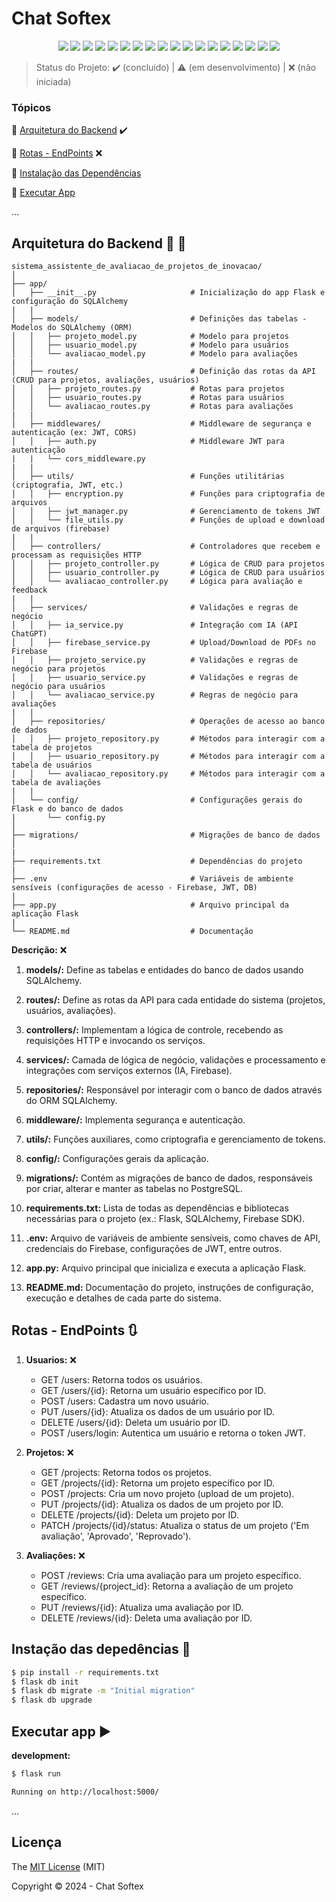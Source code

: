 <h1>Chat Softex</h1>

<p align="center"> 
<img src="https://img.shields.io/static/v1?label=Python&message=3.x&color=3776AB&style=for-the-badge&logo=python"/> 
<img src="https://img.shields.io/static/v1?label=Flask&message=2.x&color=000000&style=for-the-badge&logo=flask"/> 
<img src="http://img.shields.io/static/v1?label=Draw.io&message=24.6.4&color=f08705&style=for-the-badge&logo=diagramsdotnet"/> 
<img src="http://img.shields.io/static/v1?label=Firebase&message=10.13.0&color=DD2C00&style=for-the-badge&logo=firebase"/> 
<img src="http://img.shields.io/static/v1?label=PostgreSQL&message=16&color=4169e1&style=for-the-badge&logo=postgresql&logoColor=f5f5f5"/> 
<img src="http://img.shields.io/static/v1?label=Workbench%20MySQL&message=8.0.38&color=4479a1&style=for-the-badge&logo=mysql&logoColor=f5f5f5"/> 
<img src="http://img.shields.io/static/v1?label=SQLAlchemy&message=2.x&color=2d3748&style=for-the-badge&logo=sqlalchemy"/> 
<img src="http://img.shields.io/static/v1?label=PyJWT&message=2.x&color=000000&style=for-the-badge&logo=jsonwebtokens"/> 
<img src="http://img.shields.io/static/v1?label=Cryptography&message=40.0.2&color=2b2b2b&style=for-the-badge&logo=cryptography"/> 
<img src="http://img.shields.io/static/v1?label=PyPDF2&message=3.x&color=blue&style=for-the-badge&logo=pypdf"/> 
<img src="http://img.shields.io/static/v1?label=Spacy&message=3.x&color=09A3D5&style=for-the-badge&logo=spacy"/> 
<img src="http://img.shields.io/static/v1?label=Python-DotEnv&message=1.x&color=ECD53F&style=for-the-badge&logo=dotenv"/> 
<img src="http://img.shields.io/static/v1?label=Flask-CORS&message=3.x&color=000000&style=for-the-badge&logo=cors"/> 
<img src="http://img.shields.io/static/v1?label=Postman&message=10.16.2&color=FF6C37&style=for-the-badge&logo=postman"/> 
<img src="http://img.shields.io/static/v1?label=Git&message=2.45.2&color=f05032&style=for-the-badge&logo=git"/> 
<img src="http://img.shields.io/static/v1?label=GitHub&message=2024&color=181717&style=for-the-badge&logo=github"/> 
<img src="http://img.shields.io/static/v1?label=STATUS&message=EM%20DESENVOLVIMENTO&color=yellow&style=for-the-badge"/> 
<img src="http://img.shields.io/static/v1?label=License&message=MIT&color=green&style=for-the-badge"/> 
</p>

> Status do Projeto: :heavy_check_mark: (concluido) | :warning: (em desenvolvimento) | :x: (não iniciada)

### Tópicos 

:small_blue_diamond: [Arquitetura do Backend](#arquitetura-do-backend-triangular_ruler-straight_ruler) :heavy_check_mark:

:small_blue_diamond: [Rotas - EndPoints](#rotas---endpoints-arrows_clockwise) :x:

:small_blue_diamond: [Instalação das Dependências](#instalação-das-dependências-arrow_down_small)

:small_blue_diamond: [Executar App](#executar-app-arrow_forward)

...

## Arquitetura do Backend :triangular_ruler: :straight_ruler:

```plaintext
sistema_assistente_de_avaliacao_de_projetos_de_inovacao/
│
├── app/
│   ├── __init__.py                     # Inicialização do app Flask e configuração do SQLAlchemy 
|   |
│   ├── models/                         # Definições das tabelas - Modelos do SQLAlchemy (ORM)
│   │   ├── projeto_model.py            # Modelo para projetos
│   │   ├── usuario_model.py            # Modelo para usuários
│   │   └── avaliacao_model.py          # Modelo para avaliações
|   |
│   ├── routes/                         # Definição das rotas da API (CRUD para projetos, avaliações, usuários)
│   │   ├── projeto_routes.py           # Rotas para projetos
│   │   ├── usuario_routes.py           # Rotas para usuários
│   │   └── avaliacao_routes.py         # Rotas para avaliações
|   |
│   ├── middlewares/                    # Middleware de segurança e autenticação (ex: JWT, CORS)
│   │   ├── auth.py                     # Middleware JWT para autenticação
|   |   └── cors_middleware.py
|   |
│   ├── utils/                          # Funções utilitárias (criptografia, JWT, etc.)
│   │   ├── encryption.py               # Funções para criptografia de arquivos
│   │   ├── jwt_manager.py              # Gerenciamento de tokens JWT
│   │   └── file_utils.py               # Funções de upload e download de arquivos (firebase)
|   |
│   ├── controllers/                    # Controladores que recebem e processam as requisições HTTP
│   │   ├── projeto_controller.py       # Lógica de CRUD para projetos
│   │   ├── usuario_controller.py       # Lógica de CRUD para usuários
│   │   └── avaliacao_controller.py     # Lógica para avaliação e feedback
|   |
│   ├── services/                       # Validações e regras de negócio
│   │   ├── ia_service.py               # Integração com IA (API ChatGPT)
│   │   ├── firebase_service.py         # Upload/Download de PDFs no Firebase
│   │   ├── projeto_service.py          # Validações e regras de negócio para projetos
│   │   ├── usuario_service.py          # Validações e regras de negócio para usuários
│   │   └── avaliacao_service.py        # Regras de negócio para avaliações
|   |
│   ├── repositories/                   # Operações de acesso ao banco de dados
│   │   ├── projeto_repository.py       # Métodos para interagir com a tabela de projetos
│   │   ├── usuario_repository.py       # Métodos para interagir com a tabela de usuários
│   │   └── avaliacao_repository.py     # Métodos para interagir com a tabela de avaliações
|   |
│   └── config/                         # Configurações gerais do Flask e do banco de dados
|       └── config.py
│
├── migrations/                         # Migrações de banco de dados
│
|   
├── requirements.txt                    # Dependências do projeto
|   
├── .env                                # Variáveis de ambiente sensíveis (configurações de acesso - Firebase, JWT, DB)
|   
├── app.py                              # Arquivo principal da aplicação Flask
|   
└── README.md                           # Documentação
```


**Descrição:** :x:

1. **models/:** Define as tabelas e entidades do banco de dados usando SQLAlchemy.

2. **routes/:** Define as rotas da API para cada entidade do sistema (projetos, usuários, avaliações).

3. **controllers/:** Implementam a lógica de controle, recebendo as requisições HTTP e invocando os serviços.

4. **services/:** Camada de lógica de negócio, validações e processamento e integrações com serviços externos (IA, Firebase).

5. **repositories/:** Responsável por interagir com o banco de dados através do ORM SQLAlchemy.

6. **middleware/:** Implementa segurança e autenticação.

7. **utils/:** Funções auxiliares, como criptografia e gerenciamento de tokens.

8. **config/:** Configurações gerais da aplicação.

9. **migrations/:** Contém as migrações de banco de dados, responsáveis por criar, alterar e manter as tabelas no PostgreSQL.

10. **requirements.txt:** Lista de todas as dependências e bibliotecas necessárias para o projeto (ex.: Flask, SQLAlchemy, Firebase SDK).

11. **.env:** Arquivo de variáveis de ambiente sensíveis, como chaves de API, credenciais do Firebase, configurações de JWT, entre outros.

12. **app.py:** Arquivo principal que inicializa e executa a aplicação Flask.

13. **README.md:** Documentação do projeto, instruções de configuração, execução e detalhes de cada parte do sistema.


## Rotas - EndPoints :arrows_clockwise:

1. **Usuarios:** :x:
   - GET /users: Retorna todos os usuários.
   - GET /users/{id}: Retorna um usuário específico por ID.
   - POST /users: Cadastra um novo usuário.
   - PUT /users/{id}: Atualiza os dados de um usuário por ID.
   - DELETE /users/{id}: Deleta um usuário por ID.
   - POST /users/login: Autentica um usuário e retorna o token JWT.


2. **Projetos:** :x:
   - GET /projects: Retorna todos os projetos.
   - GET /projects/{id}: Retorna um projeto específico por ID.
   - POST /projects: Cria um novo projeto (upload de um projeto).
   - PUT /projects/{id}: Atualiza os dados de um projeto por ID.
   - DELETE /projects/{id}: Deleta um projeto por ID.
   - PATCH /projects/{id}/status: Atualiza o status de um projeto ('Em avaliação', 'Aprovado', 'Reprovado').



3. **Avaliações:** :x:
   - POST /reviews: Cria uma avaliação para um projeto específico.
   - GET /reviews/{project_id}: Retorna a avaliação de um projeto específico.
   - PUT /reviews/{id}: Atualiza uma avaliação por ID.
   - DELETE /reviews/{id}: Deleta uma avaliação por ID.


## Instação das depedências :arrow_down_small:

```bash
$ pip install -r requirements.txt
$ flask db init
$ flask db migrate -m "Initial migration"
$ flask db upgrade

```

## Executar app :arrow_forward:

**development:**
```bash
$ flask run

```

```bash
Running on http://localhost:5000/

```

...  


## Licença 

The [MIT License]() (MIT)

Copyright :copyright: 2024 - Chat Softex

